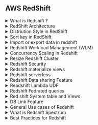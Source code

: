 ## AWS RedShift
<details>
  <summary>What is Redshift ?</summary>
  
  - It is Fully-managed, petabyte scale data warehouse service.
  - <b>Key Features </b>
    - Design of OLAP (Online Analytical processing) not for OLTP (Online transactional processing)
    - Columnar format and compression
    - JDBC, ODBC, SQL support
    - 10x better performance then other warehouse services
    - Massivally parallel processing (MPP)
    - Monitor using Cloud watch and cloud trail
    - Built in replications
    - Support complex queries, generate reports and get insights into their data
    - Cross region data sharing 
      - Share live data across Redshift clusters without copying
      - Requires new RA3 node type
      - Secure, across regions and across accounts
    - <b>Scaling </b> 
      - On demand Vertical and horizonatal Scaling 
      - During scaling old cluster will remain available for read opration
      - <b>Few minutes down times </b> to flip c- name records
      - Data move parallel to new compute nodes
    - <b>Data Durability</b> 
      - Replication within cluster
      - Backup to S3 bucket and Async replication to other region 
      - Automated and manual snapshots
        - If cluster is KMS encrypted and we have snapshot of that. For cross region copy we need to create KMS key in another region and then need to specify Unique name of snapshot copy grant and KMS key Id for which we are creating copy grant.
        - In source region need to enable copy of snapshot to copy grant  
      - Failed Nodes automatically replace 
      - RA3 family support multi AZ. Other support single AZ like DC2 
    - Parameter Group
      - It is collection of setting that is apply to all database within redshift cluster. It control various aspect of database behaviour. such as query timeout, date style and logging option.
    - Data API
      - Secure HTTP endpoint for provisioned and serverless both 
      - Asynchronus 
      - Not require to manage connection (No driver needed)
      - Password will not sent by API - it stored in secret manager
      - Can be used by SDK 
      - Cloud trail can capture API call logs
      - Max Limit 
        - Query duration : 24 hours
        - Active query : 500 
        - Query result size (G zip) : 100 MB
        - Result retention time : 24 hours
        - Query statement size : 100 KB
        - Packet of query : 64 KB 
        - Client token retention time : 8 hours
        - Transaction/second quotas per API (30 for execution statement)
      - Type of API calls
        - ExecuteStatement, BatchExecuteStatement 
        - DescribeStatement, DescribeTable 
        - GetStatementResult, CancelStatement 
      - Cluster must be in VPC

</details>

<details>
  <summary>RedShift Architecture</summary>

  - Leader node, Compute node and Node slice
  - Nodes type : Dense storage and Dense compute
  - [AWS diagram for Architecture](https://docs.aws.amazon.com/redshift/latest/dg/c_high_level_system_architecture.html)
  - Leader node 
    - The leader node manages communications with client programs and all communication with compute nodes. It parses and develops execution plans to carry out database operations, in particular, the series of steps necessary to obtain results for complex queries. Based on the execution plan, the leader node compiles code, distributes the compiled code to the compute nodes, and assigns a portion of the data to each compute node.
    - <b>Note : </b> The leader node distributes SQL statements to the compute nodes only when a query references tables that are stored on the compute nodes. All other queries run exclusively on the leader node. Amazon Redshift is designed to implement certain SQL functions only on the leader node. A query that uses any of these functions will return an error if it references tables that reside on the compute nodes.
  - Compute nodes
    - The compute nodes run the compiled code and send intermediate results back to the leader node for final aggregation.
    - Each compute node has its own dedicated CPU and memory, which are determined by the node type. As your workload grows, you can increase the compute capacity of a cluster by increasing the number of nodes, upgrading the node type, or both
  - Node slices
    - A compute node is partitioned into slices. Each slice is allocated a portion of the node's memory and disk space, where it processes a portion of the workload assigned to the node. The leader node manages distributing data to the slices and apportions the workload for any queries or other database operations to the slices. The slices then work in parallel to complete the operation.
    - [More detail or Slice](https://docs.aws.amazon.com/redshift/latest/mgmt/working-with-clusters.html#rs-about-clusters-and-nodes)  
</details>


<details>
  <summary>Distriution Style in RedShift</summary>
  
  1. Auto
    - Redshift will figure out based on size of data. It will automatically change style when table grows with data
  2. Even
    - It will distribute row in <b>round robin format across slices </b>
  3. Key 
    - Its depend on one column for data distibution
  4. All 
    - Entire table will copied to every node
</details>

<details>
  <summary>Sort key  in RedShift</summary>
  
  - THIS IS IMPORTANT FEATURE WHILE CREATING TABLES AS WITHOUT THAT QUERY WILL NOT OPTIMIZE, IT INVOLVE MORE I/O OPERATIONS. ABESNCE OD SORTKEY MEANS DATA IS NOT SORTED AND IT SLOW QUERY PERFOMANCE
  1. Interleaved sort key
    - It is design to improve query performance for table where multiple columns are frequently use with varying filter
    - Data is distributed evenly accross multiple dimensios, making it more flaxible
    - Useful for tables where you have range o queries filtering on diffrent columns
    ```
    CREATE TABLE MYTABLE (
      id INT,
      value VARCHAR(255),
      date TIMESTAMP
    )
    INTERLEAVED SORTKEY (id,date)
    ```
  2. CompOund Sort key
    - It priotrize the first column in the sort key list which is ideal for list queries that filter or join using that leading column
    - leading to optimize sequencial access
    - best for queries that filter on join the leading columns  
    ```
    CREATE TABLE MYTABLE (
      id INT,
      value VARCHAR(255),
      date TIMESTAMP
    )
    COMPOUND SORTKEY (id,date)
    ```
</details>

<details>
  <summary>Import or export data in redshift</summary>
  
  1. Recommend to Use Copy command to import data from S3. No metter if it is in PetaByte or ExaByte scale
      - Copy target-table from 'S3://bucketpath' IAM_Role 'role ARN' FORMAT AS CSV PARTITION BY (COLUMNNAME)
      - Ensure access of s3 bucket in IM Role 
      - We can use RDS, DynamoDB Tables to copy all data using this command 
        - COPY MY_TABLE FROM 'DYNAMODB://TABLE' IAM_ROLE 'Arn'
        - <b>RDS</b>
          - COPY MY_TABLE FROM 'arn:aws:rds:region:account-id:db:mydb' IAM_ROLE 'Arn' USERNAME 'root' PASSWORD 'pass' QUERY 'select * from source_table'; 
  2. To export data or Query from readshift we can use UNLOAD command 
    - UNLOAD (QUERY) To 's3://path' IAM_ROLE 'Role ARN' FORMAT AS PARQUET PARTITION BY (COLUMNNAME)
    - We can use Partition by (Year, Month, Day) based on requirement
  3. enhance VPC routing for security
  4. Auto copy from S3 bucket if incremental load 
  5. Use Zero ETL integration in RDS and Redshift - replicate data in redshift cluster : [Link](https://repost.aws/articles/AR5c_j088bT76j2v5hAWaljw/set-up-cross-account-zero-etl-integration-in-the-same-region)
  6. Redshift streming ingestion - kinesis Data stream or MSK
    - Kinesis Data stream -> Firehose -> S3 -> external schema -> Query or create view 
    - We can push data directly from stream to redshift table
      - CREATE EXTERNAL SCHEMA kinesis_schema FROM KINESIS IAM_ROLE 'redshift role arn' STREAM_NAME 'streamname'
  7. If Data is in another table then use Insert into ... select * or Create table as
    - CREATE TABLE target_table AS select * from source_table with NO DATA;
      - WITH NO DATA copy only schema not data. remove it if you want to copy data as well 
    - INSERT INTO target_table select * from source_table 
  8. Compression will automatically apply. we dont need to mention it in query
  9. <b>Narrow table </b>
    - When large number of rows but relatively few columns are there in table. 
    - it is challenging to optimize 
      - Hidden mata data
      - Recommend to copy data in single command
      - if Table loaded in multiple command then use Vacuume operation. 
      - Do regular maintanance
      - Use ANalyze command to update statistic and optimized query
</details>


<details>
  <summary>Redshift Workload Management (WLM)</summary>
  
  - This feature that allow us to manage and priotize concurrent queries and user workload to optimize performance and resource utilization.
  - Manual WLM Configuration
    - <b> Key Features </b>
      1. Query queue
        - Define multiple query queue to manage diffrent type of workloads
      2. Resource allocation
        - allocate CPU and memory resource to different queues based on needs
      3. Priority management
        - Set priorities for queries to ensure critical queries get resource they need
        - prioritize long query vs short queries
      4. Concurrency limit
        - Control number of concurrent queries to prevent resource contention
      5. User Group
        - Assign user to specific group and manage their work load seperately 
      6. Define Super user queue with concurrency level 1
    
    - <b>Benifits </b>
      1. Improved performance
      2. Resource optimization
      3. Flexibility
    
    - Configuration Example
      ```
      CREATE WLM CONFIGURATION my_wlm_config
      WITH (
        MAX_COUNT_PER_QUEUE =5,
        QUEUE = (
          ('high_priority',1,50)
          ('default', 2, 50)
        )
      );

      -- Assign WLM configuration to the cluster
      ALTER CLUSTER my_cluster SET WLM_CONFIG = 'my_wlm_config'
      ```
    - This will create 2 queue. One will create high priorities queries and another for default queires. each with max concurrency limit 5
  - How query Assign to Perticular Queue?
    1. Queries are assigned to queues based on the rules you set. For example, you can create rules based on:
      - Query group (e.g., tagging queries with specific groups).
      - User group (e.g., assigning queries from certain user groups to a particular queue).
    2. Query Routing:
      - Queries submitted by users are checked against WLM configuration.
      - Based on user-defined rules or automatic classification, they are routed to the appropriate queue.
      - If a queue has free slots, the query starts execution. Otherwise, it waits in the queue.
- Automatice WML
    - Instead of manually configuring queues, you can enable automatic WLM. In this case, Redshift optimizes resource allocation dynamically, providing better resource management for varying query types.
    - Redshift’s Automatic WLM dynamically manages memory and concurrency, automatically adjusting resource allocation based on query performance and workload.
    - With automatic WLM, queries don’t have fixed memory or slots assigned to them, allowing more flexibility for varying workloads.
- Short query Accelaration
  - It is automated feature with WLM Prioritize short-running queries over longer-running ones
  - Short queries run in a dedicated space, won’t wait in queue behind long queries
  - Can be used in place of WLM queues for short queries
  - Uses machine learning to predict a query’s execution time
  - Can configure how many seconds is “short”
  - It allocate more resource to this queries, running them parellel to speed up execution
  ```
  ALTER WLM CONFIGURATION FOR ACCOUNT SET SQA_PRIORITY = HIGH;
  ```
- <b> Limitations </b>
  - For Manual Max 8 Queues per cluster for auto it will assign dynamically
  - Each Queue has a Maximum of 50 concurrency slots. If the number of queries exceeds the available slots, queries will be queued, and they will not start until slots are available.
  - In manual WLM, you must assign memory allocations for each queue. Poor memory allocation (e.g., allocating too much to one queue and too little to others) can lead to performance issues where some queries wait too long while others hog resources.
  - You can set query timeouts for each queue. If a query exceeds this timeout, it will be canceled. While this helps prevent long-running queries from consuming too many resources, it can be a limitation for complex queries that require more time.
  - You need to ensure that timeout settings are appropriate for the types of queries you expect
  - Too many concurrent queries running on a cluster can create significant overhead in managing the queue, leading to performance degradation. The overhead increases as queries become more complex and require higher resources (memory and CPU).
  - With manual WLM, the configuration is static, meaning once you set concurrency and memory for a queue, they are fixed until you manually change them. This rigidity can be limiting if your workload fluctuates.
  - uery assignment to WLM queues is limited to the use of user groups and query groups for routing. If you need more complex logic to route queries to specific queues based on multiple factors, the default WLM may not be sufficient.
  - Resource allocation (e.g., CPU and memory) between queues can cause resource contention. For example, if one queue consumes too many resources, it may starve other queues, resulting in slower performance for lower-priority workloads.
  - Once a query is assigned to a queue, it remains there until it completes, even if another queue becomes available. Queries cannot be dynamically moved between queues based on available resources.
  - Long-running queries can block other queries in the same queue if there are insufficient concurrency slots. This can lead to queue backups where shorter queries must wait for the longer ones to complete.
</details>

<details>
  <summary>Concurrency Scaling in Redshift</summary>

  - Automatically add and remove capacity to handle suddn increase in concurrent queries
  - When cluster run out of capacity to handle incoming queries then redshift add more compute resource in form of additional concurrency sacaling cluster
  - ideal for unpredictable spike
  - Support virtually unlimited concurrent user
  - WLM Queue manage which queries are send to concurrency scaling cluster  

</details>

<details>
  <summary>Resize Redshift Cluster</summary>

  1. Elastic resize
    - Quickly add or remove nodes of same type instance <b>((It *can* change node types, but not without dropping connections. it creates a whole new cluster)</b>
    - Cluster is <b> down for a few minutes </b>
    - Tries to keep connections open across the downtime
    - Limited to doubling or halving for some dc2 and ra3 node types
  2. Classic resize
    - Change node type and/or number of nodes
    - Cluster is read-only for hours to days
</details>

<details>
  <summary>Redshift Security</summary>

  - follow list previllagies access permission
  - Keep cluster software updated 
  - Monitor cloudwatch metrix regularly

  1. Data at rest (AWS-256, KMS) and in-transist by TLS/SSL
  2. Access control
    - IAM User, Group and Roles for specific permission
    - VPC security to manage network level access
  3. Monitoring and loging 
    - Cloud trail 
    - Cloud watch
  4. Back up and Restore - Takes auto matic and manual backups
  5. Network Security 
    - VPC endpoint 
    - Private link
  6. Hardware Security Module (HSM)
    - Need to manage harware provided key 
    - Need to manage while creating cluster
    - Helps to meet regulatory requirement for data encryption and key management
    - It provide addtional layer of security by storing key in hardware device
    - Must use a client and server certificate to configure a trusted connection between Redshift and the HSM
    - If migrating an unencrypted cluster to an HSM-encrypted cluster, you must create the new encrypted cluster and then move data to it.
  7. Use the GRANT or REVOKE commands in SQL to define access
    ```
    GRANT SELECT ON TABLE TABLENAME TO USER_AC
    REVOKE SELECT ON TABLE TABLENAME FROM  USER_AC
    -- GROUP 
    GRANT SELECT ON TABLE TABLENAME TO GROUP USER_GROUP
    REVOKE SELECT ON TABLE TABLENAME FROM GROUP USER_GROUP
    ```
</details>



<details>
  <summary>Redshift materialize views</summary>

  - Materialized views are especiallly useful for scenarios where you need to run predicatable and repeated queires on large datasets. They help in speeding up analytics workloads and imporving overall efficiency.
  - <b> Features </b>
    - Precomputed Result
    - Incremental updates
      - Only changes since the last referesh are processed
    - Support for complex queries 
      - Involving joins, aggregations and other source incentive operations
    - Automated refresh
      - You can setup automatic referesh schedules to keep the materialized view up to date
      - It is not time bound. Insted it trigger based on changes in underlaying data.
    - Backup and restore 
      - It can be included in automated and manual cluster snapshot
    - Provide a way to speed up complex queries in a data warehouse environment, especially on large tables
    - You can query materialized views just like any other tables or views.
    - They're particularly beneficial for predictable and recurring queries, e.g., populating dashboards like Amazon QuickSight
    - Example
      ```
      CREATE MATERIALIZED VIEW tbl_view AS
        AUTO REFRESH YES
        select catgroup,
        sum(qtysold) as sold
        from category c, event e, sales s
        where c.catid = e.catid
        and e.eventid = s.eventid
        group by catgroup;
      ```

  - <b> Benefits </b>
    - Improved query performance
    - Reduced load on source tables
    - Consistency
    - Cost Efficiency
    - Simplified reporting  
</details>

<details>
  <summary>Redshift serverless</summary>

  - It is feature that simplifies running and scaling analytics without provision and managing data warehouse.
  - <b> Key Features</b>
    1. Automatic Scaling
      - Redshift serverless automatically provision and scales data warehouse capacity to handle unpredicatable workloads. 
      - Capacity Management
        - Redshift serverless automatically adjusts capcity based on workload demand. This means you dont have to manually scale your resource up or down.
      - Concurrency scaling
        - It can handle spikes in concurrent queries by scaling out to addtional resource as needed.
    2. Pay-As-you-go model
      - Pay only for capacity you use
      - Pay for RPU hours (per seconds) + Storage
      - Base RPU's default to AUTO. Can adjust from 32-512 RPU to improve query performonance
      - Max RPU - Can set usage limit to control cost or increase it to improve throughput.
    3. Ease of use
      - Ideal for data analyst, developers, data scientist who want to get insghts from data quickly
    4. High performance
      - Deliver fast performance for demanding analytics workloads.
    5. Uses ML to maintain performance across variable & sporadic workloads
    6. Easy spinup of development and test environments
    7. Easy ad-hoc business analysis - run queries without worrying about infrastruture.
    8. You get back a serverless endpoint, JDBC/ODBC connection, or just query via the console’s query editor.
    9. Can manage and snapshots & recovery point after creation.
  - </b> Requiremnet </b>
    - Need an IAM role with this policy
      - Database name
      - Admin user credential 
      - VPC
      - Encyption setting - using KMS
      - Audit logging  
  - Not have in redshift serverless 
    - Parameter group
    - WORK load management
    - AWS parter integration
    - Maintanance window track
    - No public endpoint need to use inside VPC
  - Monitoring
    - Use system views for history 
    - Cloudwatch logs - connection and user logs 
    - Cloudwatch metrics - 
      - QueriesCompletedPerSecond, QueryDuration, QueriesRunning etc.
      - Dimension : Database name, latency, Query type stage
</details>

<details>
  <summary>Redshift Data sharing Feature</summary>

  - Securely share live data across Redshift clusters for read purposes without needing to create copies of that
  - It is secure and provide read only access. Data owner maintain control over that data.
  - Allow to querying cross cluster data, which is use ful for corss functional analysis.
  - <b>Licensing data access in AWS Data Exchange</b>
  - Both must be encrypted 
  - Must use RA3 Cluster nodes
  - Cross region data sharing incur data charges
  - <b> Key concepts </b> 
    - Data share
      - A datashare is associated with specific database in redshift cluster
      - type of datashare
        - Standard
        - AWS data exchange
        - AWS lake formation managed
    - Producer cluster
      - It provide read only access to the data
      - Can share schema, table, view and UDFs
      - Fine grain access control
      - Isolation to ensure producer performance unaffected by consumers
    - Consumer cluster
      - it received shared data, It can query data without duplicating it
</details>


<details>
  <summary>Readshift Lambda UDF</summary>

  - Use custom function in aws lambda function in side sql queries.
  - Must allow user to run external function written in specific lanaguge
  ```
  -- grant function access
  GRANT USEAGE ON EXFUNC my_lambda_udf TO user_3;
  -- In redshift
  CREATE EXTERNAL FUNCTION my_lambda_udf (arg1 INT, arg2 VARCHAR)
  RETURNS INT
  LAMBDA 'ARN'
  IAM_ROLE 'ARN'

  -- USE IN QUERY 
  SELECT my_lambda_udf(col1,col2) from mytable
  ```
</details>

<details>
  <summary>Redshift Fedrated queries</summary>

  - Query and analyze across databases, warehouses, and lakes
  - Query database from external database like RDS, Aurora 
  - Offloads computation to remote databases to reduce data movement
  - How it works
    - Connectivity setup 
      - Need to put them in same VPC subnet or VPC peering
      - Credential must be in secret manager
      ```
      CREATE EXTERNAL SCHEMA ext_schema
      FORM POSTGRES
      DATABASE 'DBNAME'
      URI 'ENDPOINT'
      IAM_ROLE 'ARN OF REDSHIFT FEDRATEDROLE'
      SECRET_ARN 'secrat arn of creadential'


      -- run fedrated query 
      SELECT * FROM ext_schema.remote_table;
      ```
    - Meta data retrival
    - Query execution
      - Issue query to remote database and retrives result rows data.
    - Result processing
      - result row will distribute to redshift node for further processing
    - The SVV_EXTERNAL_SCHEMAS view contains available external schemas
    - It contain only read only access
    - cost will be on external DB

</details>

<details>
  <summary>Red shift System table and Views</summary>

  - It contain info about how redshift functioning 
  - STL_ALERT - Contain information about alert generated by redshift
  - STL_APPLICATION_LOG - Log application level events and error
  - STL_CONNECTION - detail about active connection
  - STL_DDL_LOG - logs of CREATE, ALTER and DROP
  - STL_EXPLAIN - contain execution plan of query
  - STL_QUERY - provide execution information about db query
  - STL_QUERY_METRICS - contain cpu Usage and rows processed
  - STL QUERYTEXT - Capture query text for SQL command
  - STL_TR_CONFLICT - logs Lock conflict
  - <b>STL_BCAST</b> - log information about netork activity during query execution
  - STL_WLM_RULE - contain info about workload management
  - SVL_STATEMENT - provide details about individual sql statement executed
  - SVL_QUERY - detail information about query excution including statistic
  - SVL_SNS - logs message sent to SNS service
  - SVL_TOP_EVENTS - List top event in term of time spent
  - SVL_TOP_WAIT_EVENTS - list the top wait events and their duration
  - SVL_QUERY_HISTORY - provide history of executed queries
  - SVL_QUERY_REPORT - Generate detail report on query performance

  '''
  SELECT * FROM STL_QUERY WHERE query = ''
  ''' 

  - SYS view - Monitor query and workload usage
  - STV tables: Transient data containing snapshots of current system data
  - SVV views: metadata about DB objects that reference STV tables
  - STL views: Generated from logs persisted to disk
  - SVCS views: Details about queries on main & concurrency scaling clusters
  - SVL views: Details about queries on main clusters
</details>

<details>
  <summary>DB Link Feature</summary>

  - This feature allow you to query in  <b>Postgres</b> compitible remote database with in redshift queries.
  - Access live data from that database without loading it to Redshift
  - Easy integration 
  - Steps to use it 
    1. install DBlink extension in redshift cluster 
      - CREATE EXTENSION dblink;
    2. Create database link
      - SELECT dblink_connect('rds_link','host=myhost port=5432 dbname=mydb user=myuser password=mypass');
    3. Query remote database 
      - select * from dblink('rds_link','select * from tablename') AS t(id INT, name VARCHAR(255))
</details>

<details>
  <summary>General Use cases of Redshift </summary>
  
  1. Business intelligence 
    - Complex queires, report generate, insights into data
  2. Data warehousing 
    - Store and analyze data from varoius sources
  3. Marketing analytics
    - Customer behaviour, Campaign performance, Marketing attribute to optimize staretagy 
  4. Financial reporting
    - Store and analyze historical data for reporting and compilence
  5. Health care analytics
    - Clinical quality, Finanacial performance, operational efficiency
  6. Sales and Revenue analysis
    - Analyze global data and identify global trend of products 
  7. Supply chain management
    - Track and analyze chain data for optimze logistic and inventory
  8. Social media analysis
    - Social trends, Ad impression, Click and audience engagement
  9. Data lake integration
    - Integrate and analyze data accross data lake 
  10. Gaming analytics
    - Player behaviour 
</details>

<details>
  <summary>What is Redshift Spectrum</summary>

  - It is a feature of Amazon readshift that allow us to run SQL queries on S3 without loading it to Redshift tables. We can analayze large amount of structure or semi structure data in s3 using SQL queries.
  - <b>Key Features</b>
    - Query Data in S3
    - Massive Parallel Processing
    - Sepration of Compute and storage
     - Scale compute and storage independatly
    - No Data Duplication 
        - without data duplication to store it to other place
    -  Compatibility
        - Support various format like ORC, Parquet, Json, CSV, TSV, Sequence, Groovy
        - Support Gzip and Snappy compression
    - Limit less concurrency
    - Horizonal scaling
  - <b>Use cases: </b>
    - Data lake analytics
    - Historical data analytics
    - Cost efficency
</details>


<details>
  <summary>Best Practices for Redshift</summary>

  1. Avoid using select * from - Use only necessary columns
  2. Use CASE statement for aggrgation 
  3. Minimize or avoid corss join - very resource incentive
  4. Use sub-queries wisely - use it when row is less then 200 
  5. Optimize join - use it in efficent way
  6. Analyze and Vacuum Regularly 
    - Analyze - for update statistic - Run it after bulk insert, update deletes
      - ANALYZE TABLENAME; - for entire table
      - ANALYZE TABLE (COL1,COL2); - for specific column
      - ANALYZE SCHEMA my_schema; - for schema only
    - Vacuum - Reclaim space and recognize storage - periodically schedule to maintain performance
      - VACUUM FULL TABLE - Reclaim disk space and re-sort data
      - VACUUM SORT ONLY TABLE - only resort data without reclaim space
      - VACUUME DELETE ONLY TABLE - Reclaim space for only deleted rows 
      - VACUUME REINDEX TABLE - Rebuild interleaved sort key
  7. Use UNLOAD insted of SELECT for large data export
  8. Parquet is 2x faster to unload and consumes up to 6X less storage
</details>

